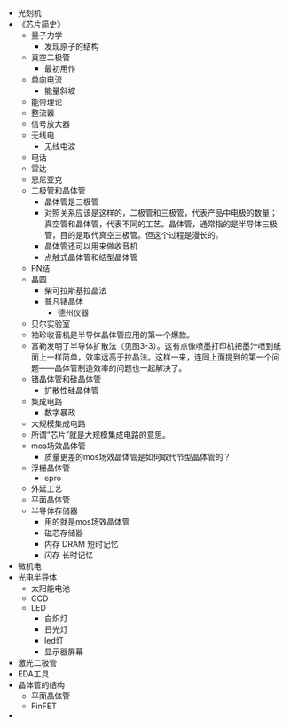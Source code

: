 - 光刻机
- 《芯片简史》
    - 量子力学
        - 发现原子的结构
    - 真空二极管
        - 最初用作
    - 单向电流
        - 能量斜坡
    - 能带理论
    - 整流器
    - 信号放大器
    - 无线电
        - 无线电波
    - 电话
    - 雷达
    - 恩尼亚克
    - 二极管和晶体管
        - 晶体管是三极管
        - 对照关系应该是这样的，二极管和三极管，代表产品中电极的数量；真空管和晶体管，代表不同的工艺。晶体管，通常指的是半导体三极管，目的是取代真空三极管。但这个过程是漫长的。
        - 晶体管还可以用来做收音机
        - 点触式晶体管和结型晶体管
    - PN结
    - 晶圆
        - 柴可拉斯基拉晶法
        - 普凡锗晶体
            - 德州仪器
    - 贝尔实验室
    - 袖珍收音机是半导体晶体管应用的第一个爆款。
    - 富勒发明了半导体扩散法（见图3-3）。这有点像喷墨打印机把墨汁喷到纸面上一样简单，效率远高于拉晶法。这样一来，连同上面提到的第一个问题——晶体管制造效率的问题也一起解决了。
    - 锗晶体管和硅晶体管
        - 扩散性硅晶体管
    - 集成电路
        - 数字暴政
    - 大规模集成电路
    - 所谓“芯片”就是大规模集成电路的意思。
    - mos场效晶体管
        - 质量更差的mos场效晶体管是如何取代节型晶体管的？
    - 浮栅晶体管
        - epro
    - 外延工艺
    - 平面晶体管
    - 半导体存储器
        - 用的就是mos场效晶体管
        - 磁芯存储器
        - 内存 DRAM 短时记忆
        - 闪存 长时记忆
- 微机电
- 光电半导体
    - 太阳能电池
    - CCD
    - LED
        - 白炽灯
        - 日光灯
        - led灯
        - 显示器屏幕
- 激光二极管
- EDA工具
- 晶体管的结构
    - 平面晶体管
    - FinFET
- 

